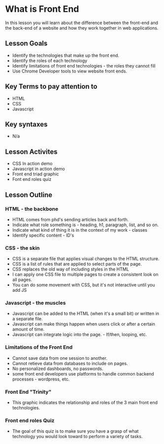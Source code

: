 # What is Front End
In this lesson you will learn about the difference between the front-end and the back-end of a website and how they work together in web applications.  

## Lesson Goals
- Identify the technologies that make up the front end.
- Identify the roles of each technology
- Identify limitations of front end technologies - the roles they cannot fill
- Use Chrome Developer tools to view website front ends.

## Key Terms to pay attention to
- HTML
- CSS
- Javascript

## Key syntaxes
- N/a

## Lesson Activites
- CSS In action demo
- Javascript in action demo
- Front end triad graphic
- Font end roles quiz

## Lesson Outline
### HTML - the backbone
- HTML comes from phd's sending articles back and forth.
- Indicate what role something is - heading, h1, paragraph, list, and so on.
- Indicate what kind of thing it is in the context of my work - classes
- Identify specific content - ID's

### CSS - the skin
- CSS is a separate file that applies visual changes to the HTML structure.
- CSS is a list of rules that are applied to select parts of the page.
- CSS replaces the old way of including styles in the HTML
- I can apply one CSS file to multiple pages to create a consistent look on all pages.
- You can do some movement with CSS, but it's not interactive until you add JS

### Javascript - the muscles
- Javascript can be added to the HTML (when it's a small bit) or written in a separate file.
- Javascript can make things happen when users click or after a certain amount of time.
- Javascript can integrate logic into the page. - If/then, looping, etc.

### Limitations of the Front End
- Cannot save data from one session to another.
- Cannot retieve data from databases to include on pages.
- No personalized dashboards, no passwords.
- some front end developers use platforms to handle common backend processes - wordpress, etc.

### Front End "Trinity"
- This graphic indicates the relationship and roles of the 3 main front end technologies.

### Front end roles Quiz
- The goal of this quiz is to make sure you have a grasp of what technology you would look toward to perform a variety of tasks.

